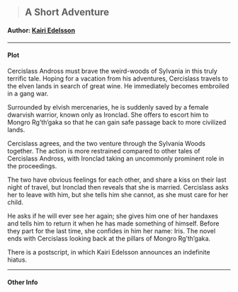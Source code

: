 >## A Short Adventure

#### Author: [Kairi Edelsson](../Characters/NPCs/Kairi%20Edelsson.md)

***

#### Plot

Cercislass Andross must brave the weird-woods of Sylvania in this truly terrific tale. Hoping for a vacation from his adventures, Cercislass travels to the elven lands in search of great wine. He immediately becomes embroiled in a gang war. 

Surrounded by elvish mercenaries, he is suddenly saved by a female dwarvish warrior, known only as Ironclad. She offers to escort him to Mongro Rg’th’gaka so that he can gain safe passage back to more civilized lands. 

Cercislass agrees, and the two venture through the Sylvania Woods together. The action is more restrained compared to other tales of Cercislass Andross, with Ironclad taking an uncommonly prominent role in the proceedings. 

The two have obvious feelings for each other, and share a kiss on their last night of travel, but Ironclad then reveals that she is married. Cercislass asks her to leave with him, but she tells him she cannot, as she must care for her child. 

He asks if he will ever see her again; she gives him one of her handaxes and tells him to return it when he has made something of himself. Before they part for the last time, she confides in him her name: Iris. The novel ends with Cercislass looking back at the pillars of Mongro Rg’th’gaka. 

There is a postscript, in which Kairi Edelsson announces an indefinite hiatus.

***

#### Other Info

